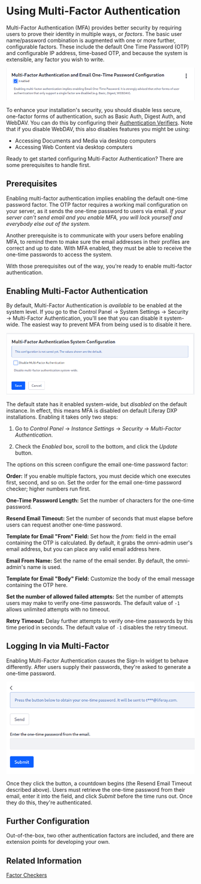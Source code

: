 # Using Multi-Factor Authentication

Multi-Factor Authentication (MFA) provides better security by requiring users to prove their identity in multiple ways, or _factors_. The basic user name/password combination is augmented with one or more further, configurable factors. These include the default One Time Password (OTP) and configurable IP address, time-based OTP, and because the system is extensible, any factor you wish to write. 

![Enabling Multi-Factor Authentication and One Time Passwords is a one-click operation. Just make sure the prerequisites are set up first.](./using-multi-factor-authentication/images/01.png)

To enhance your installation's security, you should disable less secure, one-factor forms of authentication, such as Basic Auth, Digest Auth, and WebDAV. You can do this by configuring their [Authentication Verifiers](../securing-web-services/using-authentication-verifiers.md). Note that if you disable WebDAV, this also disables features you might be using: 

* Accessing Documents and Media via desktop computers
* Accessing Web Content via desktop computers

Ready to get started configuring Multi-Factor Authentication? There are some prerequisites to handle first. 

## Prerequisites

Enabling multi-factor authentication implies enabling the default one-time password factor. The OTP factor requires a working mail configuration on your server, as it sends the one-time password to users via email. *If your server can't send email and you enable MFA, you will lock yourself and everybody else out of the system.* 

Another prerequisite is to communicate with your users before enabling MFA, to remind them to make sure the email addresses in their profiles are correct and up to date. With MFA enabled, they must be able to receive the one-time passwords to access the system. 

With those prerequisites out of the way, you're ready to enable multi-factor authentication. 

## Enabling Multi-Factor Authentication

By default, Multi-Factor Authentication is _available_ to be enabled at the system level. If you go to the Control Panel &rarr; System Settings &rarr; Security &rarr; Multi-Factor Authentication, you'll see that you can disable it system-wide. The easiest way to prevent MFA from being used is to disable it here. 

![You can disable MFA system-wide.](./using-multi-factor-authentication/images/02.png)

The default state has it enabled system-wide, but _disabled_ on the default instance. In effect, this means MFA is disabled on default Liferay DXP installations. Enabling it takes only two steps: 

1. Go to *Control Panel* &rarr; *Instance Settings* &rarr; *Security* &rarr; *Multi-Factor Authentication*. 

1. Check the *Enabled* box, scroll to the bottom, and click the *Update* button. 

The options on this screen configure the email one-time password factor: 

**Order:** If you enable multiple factors, you must decide which one executes first, second, and so on. Set the order for the email one-time password checker; higher numbers run first. 

**One-Time Password Length:** Set the number of characters for the one-time password. 

**Resend Email Timeout:** Set the number of seconds that must elapse before users can request another one-time password. 

**Template for Email "From" Field:** Set how the *from:* field in the email containing the OTP is calculated. By default, it grabs the omni-admin user's email address, but you can place any valid email address here. 

**Email From Name:** Set the name of the email sender. By default, the omni-admin's name is used. 

**Template for Email "Body" Field:** Customize the body of the email message containing the OTP here. 

**Set the number of allowed failed attempts:** Set the number of attempts users may make to verify one-time passwords. The default value of `-1` allows unlimited attempts with no timeout. 

**Retry Timeout:** Delay further attempts to verify one-time passwords by this time period in seconds. The default value of `-1` disables the retry timeout. 

## Logging In via Multi-Factor

Enabling Multi-Factor Authentication causes the Sign-In widget to behave differently. After users supply their passwords, they're asked to generate a one-time password. 

![The Sign-In widget now requires a one-time password before users can log in.](./using-multi-factor-authentication/images/03.png)

Once they click the button, a countdown begins (the Resend Email Timeout described above). Users must retrieve the one-time password from their email, enter it into the field, and click *Submit* before the time runs out. Once they do this, they're authenticated. 

## Further Configuration

Out-of-the-box, two other authentication factors are included, and there are extension points for developing your own. 

## Related Information

[Factor Checkers](./factor-checkers.md)
